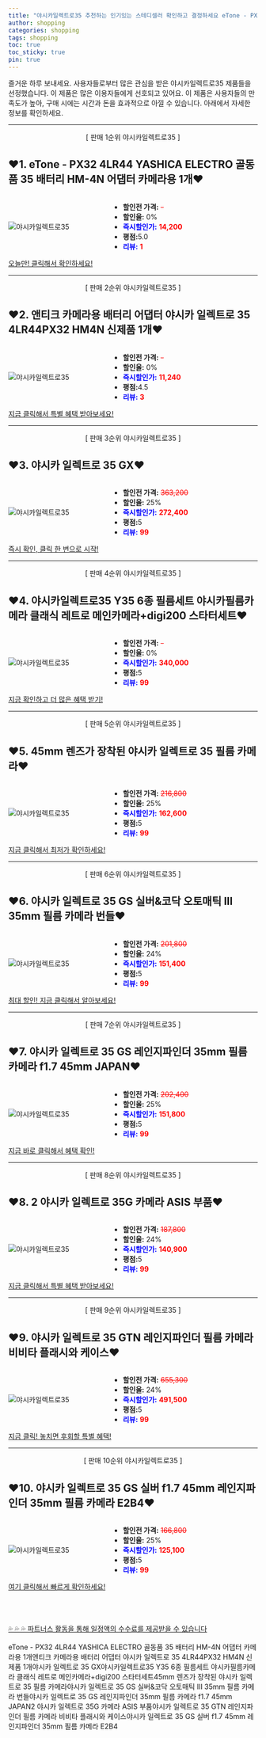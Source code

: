 ```yaml
---
title: "야시카일렉트로35 추천하는 인기있는 스테디셀러 확인하고 결정하세요 eTone - PX32 4LR44 YASHICA"
author: shopping
categories: shopping
tags: shopping
toc: true
toc_sticky: true
pin: true
---
```

즐거운 하루 보내세요. 사용자들로부터 많은 관심을 받은 야시카일렉트로35 제품들을 선정했습니다. 이 제품은 많은 이용자들에게 선호되고 있어요. 이 제품은 사용자들의 만족도가 높아, 구매 시에는 시간과 돈을 효과적으로 아낄 수 있습니다. 아래에서 자세한 정보를 확인하세요.

---
<p class="toplist" style="margin: 0 auto; display: block; width: fit-content;">[ 판매 1순위 야시카일렉트로35 ]</p>

<h2><strong>❤️1. eTone - PX32 4LR44 YASHICA ELECTRO 골동품 35 배터리 HM-4N 어댑터 카메라용 1개❤️</strong></h2>

<div style="display: flex; align-items: center;">
    <div style="flex: 0.4;">
        <img src="https://thumbnail8.coupangcdn.com/thumbnails/remote/230x230ex/image/vendor_inventory/7086/271ca8e26a77e9887701044ba4a196f88cb0dc3ded707c67fc70026924d1.jpg" alt="야시카일렉트로35" style="max-width: 100%;">
    </div>
    <div style="flex: 0.6; margin-left: 10px;">
        <ul>
            <li><strong>할인전 가격:</strong> <del style="color: red;">-</del></li>
            <li><strong>할인율:</strong> 0%</li>
            <li><span style='color:blue'><strong>즉시할인가:</strong></span> <span style='color:red'><strong>14,200</strong></span></li>
            <li><strong>평점:</strong>5.0</li>
            <li><span style='color:blue'><strong>리뷰:</strong></span> <span style='color:red'><strong>1</strong></span></li>
        </ul>
    </div>
</div>
<div class="center">
    <a href="https://William4Davisa.github.io?lptag=AF9450613&subid=githubio&pageKey=7898823536&traceid=V0-153&itemId=21642033755&vendorItemId=90528988059" class="myButton">
        오늘만! 클릭해서 확인하세요!
    </a>
</div>


---
<p class="toplist" style="margin: 0 auto; display: block; width: fit-content;">[ 판매 2순위 야시카일렉트로35 ]</p>

<h2><strong>❤️2. 앤티크 카메라용 배터리 어댑터 야시카 일렉트로 35 4LR44PX32 HM4N 신제품 1개❤️</strong></h2>

<div style="display: flex; align-items: center;">
    <div style="flex: 0.4;">
        <img src="https://thumbnail10.coupangcdn.com/thumbnails/remote/230x230ex/image/vendor_inventory/8246/1928872d0096701dceff23e3dd65a4224518a3243f807a2d6afa31c9a80d.jpg" alt="야시카일렉트로35" style="max-width: 100%;">
    </div>
    <div style="flex: 0.6; margin-left: 10px;">
        <ul>
            <li><strong>할인전 가격:</strong> <del style="color: red;">-</del></li>
            <li><strong>할인율:</strong> 0%</li>
            <li><span style='color:blue'><strong>즉시할인가:</strong></span> <span style='color:red'><strong>11,240</strong></span></li>
            <li><strong>평점:</strong>4.5</li>
            <li><span style='color:blue'><strong>리뷰:</strong></span> <span style='color:red'><strong>3</strong></span></li>
        </ul>
    </div>
</div>
<div class="center">
    <a href="https://William4Davisa.github.io?lptag=AF9450613&subid=githubio&pageKey=7590821556&traceid=V0-153&itemId=20058525729&vendorItemId=88983438821" class="myButton">
        지금 클릭해서 특별 혜택 받아보세요!
    </a>
</div>


---
<p class="toplist" style="margin: 0 auto; display: block; width: fit-content;">[ 판매 3순위 야시카일렉트로35 ]</p>

<h2><strong>❤️3. 야시카 일렉트로 35 GX❤️</strong></h2>

<div style="display: flex; align-items: center;">
    <div style="flex: 0.4;">
        <img src="https://thumbnail8.coupangcdn.com/thumbnails/remote/230x230ex/image/vendor_inventory/1caf/c7cf055a0e0c3865d5bf482fc26e8544b3aa81d7ac0dd27caf9741b9ff60.jpg" alt="야시카일렉트로35" style="max-width: 100%;">
    </div>
    <div style="flex: 0.6; margin-left: 10px;">
        <ul>
            <li><strong>할인전 가격:</strong> <del style="color: red;">363,200</del></li>
            <li><strong>할인율:</strong> 25%</li>
            <li><span style='color:blue'><strong>즉시할인가:</strong></span> <span style='color:red'><strong>272,400</strong></span></li>
            <li><strong>평점:</strong>5</li>
            <li><span style='color:blue'><strong>리뷰:</strong></span> <span style='color:red'><strong>99</strong></span></li>
        </ul>
    </div>
</div>
<div class="center">
    <a href="https://William4Davisa.github.io?lptag=AF9450613&subid=githubio&pageKey=8163548116&traceid=V0-153&itemId=23284779670&vendorItemId=90317054440" class="myButton">
        즉시 확인, 클릭 한 번으로 시작!
    </a>
</div>


---
<p class="toplist" style="margin: 0 auto; display: block; width: fit-content;">[ 판매 4순위 야시카일렉트로35 ]</p>

<h2><strong>❤️4. 야시카일렉트로35 Y35 6종 필름세트 야시카필름카메라 클래식 레트로 메인카메라+digi200 스타터세트❤️</strong></h2>

<div style="display: flex; align-items: center;">
    <div style="flex: 0.4;">
        <img src="https://thumbnail10.coupangcdn.com/thumbnails/remote/230x230ex/image/vendor_inventory/dd76/3d14bab07fba8217c62b82897c10b6ff0705ee54c95a1ef2a038b81fe9f7.jpeg" alt="야시카일렉트로35" style="max-width: 100%;">
    </div>
    <div style="flex: 0.6; margin-left: 10px;">
        <ul>
            <li><strong>할인전 가격:</strong> <del style="color: red;">-</del></li>
            <li><strong>할인율:</strong> 0%</li>
            <li><span style='color:blue'><strong>즉시할인가:</strong></span> <span style='color:red'><strong>340,000</strong></span></li>
            <li><strong>평점:</strong>5</li>
            <li><span style='color:blue'><strong>리뷰:</strong></span> <span style='color:red'><strong>99</strong></span></li>
        </ul>
    </div>
</div>
<div class="center">
    <a href="https://William4Davisa.github.io?lptag=AF9450613&subid=githubio&pageKey=8067550722&traceid=V0-153&itemId=22696628404&vendorItemId=89732308773" class="myButton">
        지금 확인하고 더 많은 혜택 받기!
    </a>
</div>


---
<p class="toplist" style="margin: 0 auto; display: block; width: fit-content;">[ 판매 5순위 야시카일렉트로35 ]</p>

<h2><strong>❤️5. 45mm 렌즈가 장착된 야시카 일렉트로 35 필름 카메라❤️</strong></h2>

<div style="display: flex; align-items: center;">
    <div style="flex: 0.4;">
        <img src="https://thumbnail6.coupangcdn.com/thumbnails/remote/230x230ex/image/vendor_inventory/6e1e/75d5fdeb21324f7b11cc218e82c09d9e305c98b01e6e481b0e6375236d56.jpg" alt="야시카일렉트로35" style="max-width: 100%;">
    </div>
    <div style="flex: 0.6; margin-left: 10px;">
        <ul>
            <li><strong>할인전 가격:</strong> <del style="color: red;">216,800</del></li>
            <li><strong>할인율:</strong> 25%</li>
            <li><span style='color:blue'><strong>즉시할인가:</strong></span> <span style='color:red'><strong>162,600</strong></span></li>
            <li><strong>평점:</strong>5</li>
            <li><span style='color:blue'><strong>리뷰:</strong></span> <span style='color:red'><strong>99</strong></span></li>
        </ul>
    </div>
</div>
<div class="center">
    <a href="https://William4Davisa.github.io?lptag=AF9450613&subid=githubio&pageKey=8081012937&traceid=V0-153&itemId=22786038465&vendorItemId=89821060434" class="myButton">
        지금 클릭해서 최저가 확인하세요!
    </a>
</div>


---
<p class="toplist" style="margin: 0 auto; display: block; width: fit-content;">[ 판매 6순위 야시카일렉트로35 ]</p>

<h2><strong>❤️6. 야시카 일렉트로 35 GS 실버&코닥 오토매틱 III 35mm 필름 카메라 번들❤️</strong></h2>

<div style="display: flex; align-items: center;">
    <div style="flex: 0.4;">
        <img src="https://thumbnail8.coupangcdn.com/thumbnails/remote/230x230ex/image/vendor_inventory/0b3d/8460641ddf4ac25bc607c28d9376eef4f6edb6684fdd2cd810ef90fab295.jpg" alt="야시카일렉트로35" style="max-width: 100%;">
    </div>
    <div style="flex: 0.6; margin-left: 10px;">
        <ul>
            <li><strong>할인전 가격:</strong> <del style="color: red;">201,800</del></li>
            <li><strong>할인율:</strong> 24%</li>
            <li><span style='color:blue'><strong>즉시할인가:</strong></span> <span style='color:red'><strong>151,400</strong></span></li>
            <li><strong>평점:</strong>5</li>
            <li><span style='color:blue'><strong>리뷰:</strong></span> <span style='color:red'><strong>99</strong></span></li>
        </ul>
    </div>
</div>
<div class="center">
    <a href="https://William4Davisa.github.io?lptag=AF9450613&subid=githubio&pageKey=8126329549&traceid=V0-153&itemId=23067518942&vendorItemId=90101099207" class="myButton">
        최대 할인! 지금 클릭해서 알아보세요!
    </a>
</div>


---
<p class="toplist" style="margin: 0 auto; display: block; width: fit-content;">[ 판매 7순위 야시카일렉트로35 ]</p>

<h2><strong>❤️7. 야시카 일렉트로 35 GS 레인지파인더 35mm 필름 카메라 f1.7 45mm JAPAN❤️</strong></h2>

<div style="display: flex; align-items: center;">
    <div style="flex: 0.4;">
        <img src="https://thumbnail7.coupangcdn.com/thumbnails/remote/230x230ex/image/vendor_inventory/6546/13ac2f33397259d6de2c4d02ebd67b5a6aa64344660892496a64604fd3c5.jpg" alt="야시카일렉트로35" style="max-width: 100%;">
    </div>
    <div style="flex: 0.6; margin-left: 10px;">
        <ul>
            <li><strong>할인전 가격:</strong> <del style="color: red;">202,400</del></li>
            <li><strong>할인율:</strong> 25%</li>
            <li><span style='color:blue'><strong>즉시할인가:</strong></span> <span style='color:red'><strong>151,800</strong></span></li>
            <li><strong>평점:</strong>5</li>
            <li><span style='color:blue'><strong>리뷰:</strong></span> <span style='color:red'><strong>99</strong></span></li>
        </ul>
    </div>
</div>
<div class="center">
    <a href="https://William4Davisa.github.io?lptag=AF9450613&subid=githubio&pageKey=8162528632&traceid=V0-153&itemId=23275229621&vendorItemId=90307537648" class="myButton">
        지금 바로 클릭해서 혜택 확인!
    </a>
</div>


---
<p class="toplist" style="margin: 0 auto; display: block; width: fit-content;">[ 판매 8순위 야시카일렉트로35 ]</p>

<h2><strong>❤️8. 2 야시카 일렉트로 35G 카메라 ASIS 부품❤️</strong></h2>

<div style="display: flex; align-items: center;">
    <div style="flex: 0.4;">
        <img src="https://thumbnail7.coupangcdn.com/thumbnails/remote/230x230ex/image/vendor_inventory/9bca/0909ba54c4e0486c490c63503602f08bde28e042cbc696f89e526efc48c8.PNG" alt="야시카일렉트로35" style="max-width: 100%;">
    </div>
    <div style="flex: 0.6; margin-left: 10px;">
        <ul>
            <li><strong>할인전 가격:</strong> <del style="color: red;">187,800</del></li>
            <li><strong>할인율:</strong> 24%</li>
            <li><span style='color:blue'><strong>즉시할인가:</strong></span> <span style='color:red'><strong>140,900</strong></span></li>
            <li><strong>평점:</strong>5</li>
            <li><span style='color:blue'><strong>리뷰:</strong></span> <span style='color:red'><strong>99</strong></span></li>
        </ul>
    </div>
</div>
<div class="center">
    <a href="https://William4Davisa.github.io?lptag=AF9450613&subid=githubio&pageKey=8162549962&traceid=V0-153&itemId=23275444198&vendorItemId=90307752607" class="myButton">
        지금 클릭해서 특별 혜택 받아보세요!
    </a>
</div>


---
<p class="toplist" style="margin: 0 auto; display: block; width: fit-content;">[ 판매 9순위 야시카일렉트로35 ]</p>

<h2><strong>❤️9. 야시카 일렉트로 35 GTN 레인지파인더 필름 카메라 비비타 플래시와 케이스❤️</strong></h2>

<div style="display: flex; align-items: center;">
    <div style="flex: 0.4;">
        <img src="https://thumbnail10.coupangcdn.com/thumbnails/remote/230x230ex/image/vendor_inventory/6f77/adf7803902348127df37341c43a0e8cd9e0e9d1574a9562fc0523244c63a.JPG" alt="야시카일렉트로35" style="max-width: 100%;">
    </div>
    <div style="flex: 0.6; margin-left: 10px;">
        <ul>
            <li><strong>할인전 가격:</strong> <del style="color: red;">655,300</del></li>
            <li><strong>할인율:</strong> 24%</li>
            <li><span style='color:blue'><strong>즉시할인가:</strong></span> <span style='color:red'><strong>491,500</strong></span></li>
            <li><strong>평점:</strong>5</li>
            <li><span style='color:blue'><strong>리뷰:</strong></span> <span style='color:red'><strong>99</strong></span></li>
        </ul>
    </div>
</div>
<div class="center">
    <a href="https://William4Davisa.github.io?lptag=AF9450613&subid=githubio&pageKey=8126447380&traceid=V0-153&itemId=23068183575&vendorItemId=90101761641" class="myButton">
        지금 클릭! 놓치면 후회할 특별 혜택!
    </a>
</div>


---
<p class="toplist" style="margin: 0 auto; display: block; width: fit-content;">[ 판매 10순위 야시카일렉트로35 ]</p>

<h2><strong>❤️10. 야시카 일렉트로 35 GS 실버 f1.7 45mm 레인지파인더 35mm 필름 카메라 E2B4❤️</strong></h2>

<div style="display: flex; align-items: center;">
    <div style="flex: 0.4;">
        <img src="https://thumbnail9.coupangcdn.com/thumbnails/remote/230x230ex/image/vendor_inventory/e3dc/e8b84b9b6ef1109e254fb7fee364c982228300113e8f37c7891b4d5b9fe2.JPG" alt="야시카일렉트로35" style="max-width: 100%;">
    </div>
    <div style="flex: 0.6; margin-left: 10px;">
        <ul>
            <li><strong>할인전 가격:</strong> <del style="color: red;">166,800</del></li>
            <li><strong>할인율:</strong> 25%</li>
            <li><span style='color:blue'><strong>즉시할인가:</strong></span> <span style='color:red'><strong>125,100</strong></span></li>
            <li><strong>평점:</strong>5</li>
            <li><span style='color:blue'><strong>리뷰:</strong></span> <span style='color:red'><strong>99</strong></span></li>
        </ul>
    </div>
</div>
<div class="center">
    <a href="https://William4Davisa.github.io?lptag=AF9450613&subid=githubio&pageKey=8162516642&traceid=V0-153&itemId=23275120799&vendorItemId=90307429446" class="myButton">
        여기 클릭해서 빠르게 확인하세요!
    </a>
</div>

<br><br><br>[💦 💦 💦 파트너스 활동을 통해 일정액의 수수료를 제공받을 수 있습니다](https://link.coupang.com/a/bcpT2c)<br><br>eTone - PX32 4LR44 YASHICA ELECTRO 골동품 35 배터리 HM-4N 어댑터 카메라용 1개앤티크 카메라용 배터리 어댑터 야시카 일렉트로 35 4LR44PX32 HM4N 신제품 1개야시카 일렉트로 35 GX야시카일렉트로35 Y35 6종 필름세트 야시카필름카메라 클래식 레트로 메인카메라+digi200 스타터세트45mm 렌즈가 장착된 야시카 일렉트로 35 필름 카메라야시카 일렉트로 35 GS 실버&코닥 오토매틱 III 35mm 필름 카메라 번들야시카 일렉트로 35 GS 레인지파인더 35mm 필름 카메라 f1.7 45mm JAPAN2 야시카 일렉트로 35G 카메라 ASIS 부품야시카 일렉트로 35 GTN 레인지파인더 필름 카메라 비비타 플래시와 케이스야시카 일렉트로 35 GS 실버 f1.7 45mm 레인지파인더 35mm 필름 카메라 E2B4